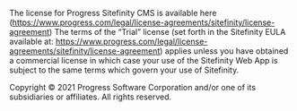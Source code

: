 The license for Progress Sitefinity CMS is available here (https://www.progress.com/legal/license-agreements/sitefinity/license-agreement) 
The terms of the “Trial” license (set forth in the Sitefinity EULA available at: https://www.progress.com/legal/license-agreements/sitefinity/license-agreement) 
applies unless you have obtained a commercial license in which case your use of the Sitefinity Web App is subject to the same terms which
govern your use of Sitefinity.

Copyright © 2021 Progress Software Corporation and/or one of its subsidiaries or affiliates. All rights reserved.
